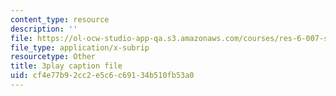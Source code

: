 ```yaml
---
content_type: resource
description: ''
file: https://ol-ocw-studio-app-qa.s3.amazonaws.com/courses/res-6-007-signals-and-systems-spring-2011/cf4e77b92cc2e5c6c69134b510fb53a0_GrnYlDAsmuA.srt
file_type: application/x-subrip
resourcetype: Other
title: 3play caption file
uid: cf4e77b9-2cc2-e5c6-c691-34b510fb53a0
---
```


